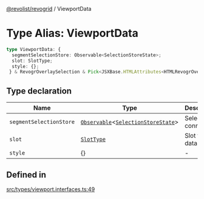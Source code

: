 [@revolist/revogrid](README.md) / ViewportData

# Type Alias: ViewportData

```ts
type ViewportData: {
  segmentSelectionStore: Observable<SelectionStoreState>;
  slot: SlotType;
  style: {};
 } & RevogrOverlaySelection & Pick<JSXBase.HTMLAttributes<HTMLRevogrOverlaySelectionElement>, "ref"> & Pick<JSXBase.HTMLAttributes<HTMLRevogrDataElement>, "ref"> & RevogrData;
```

## Type declaration

| Name | Type | Description | Defined in |
| ------ | ------ | ------ | ------ |
| `segmentSelectionStore` | [`Observable`](TypeAlias.Observable.md)\<[`SelectionStoreState`](TypeAlias.SelectionStoreState.md)\> | Selection connection | [src/types/viewport.interfaces.ts:51](https://github.com/revolist/revogrid/blob/085a454f82e6d3229f4e3dccf86bbdacfcd5813a/src/types/viewport.interfaces.ts#L51) |
| `slot` | [`SlotType`](TypeAlias.SlotType.md) | Slot to put data | [src/types/viewport.interfaces.ts:54](https://github.com/revolist/revogrid/blob/085a454f82e6d3229f4e3dccf86bbdacfcd5813a/src/types/viewport.interfaces.ts#L54) |
| `style` | \{\} | - | [src/types/viewport.interfaces.ts:55](https://github.com/revolist/revogrid/blob/085a454f82e6d3229f4e3dccf86bbdacfcd5813a/src/types/viewport.interfaces.ts#L55) |

## Defined in

[src/types/viewport.interfaces.ts:49](https://github.com/revolist/revogrid/blob/085a454f82e6d3229f4e3dccf86bbdacfcd5813a/src/types/viewport.interfaces.ts#L49)
